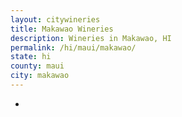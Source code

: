 ```yaml
---
layout: citywineries
title: Makawao Wineries
description: Wineries in Makawao, HI
permalink: /hi/maui/makawao/
state: hi
county: maui
city: makawao
---
```

-
